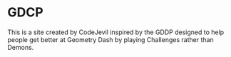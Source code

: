 # GDCP
This is a site created by CodeJevil inspired by the GDDP designed to help people get better at Geometry Dash by playing Challenges rather than Demons.
